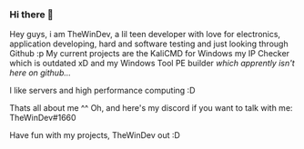 ### Hi there 👋

Hey guys, i am TheWinDev, a lil teen developer with love for electronics, application developing, hard and software testing and just looking through Github :p
My current projects are the KaliCMD for Windows
my IP Checker which is outdated xD
and my Windows Tool PE builder *which apprently isn't here on github...*

I like servers and high performance computing :D

Thats all about me ^^
Oh, and here's my discord if you want to talk with me: TheWinDev#1660 

Have fun with my projects, TheWinDev out :D


<!--
**twdtech/twdtech** is a ✨ _special_ ✨ repository because its `README.md` (this file) appears on your GitHub profile.

Here are some ideas to get you started:

- 🔭 I’m currently working on ...
- 🌱 I’m currently learning ...
- 👯 I’m looking to collaborate on ...
- 🤔 I’m looking for help with ...
- 💬 Ask me about ...
- 📫 How to reach me: ...
- 😄 Pronouns: ...
- ⚡ Fun fact: ...
-->
